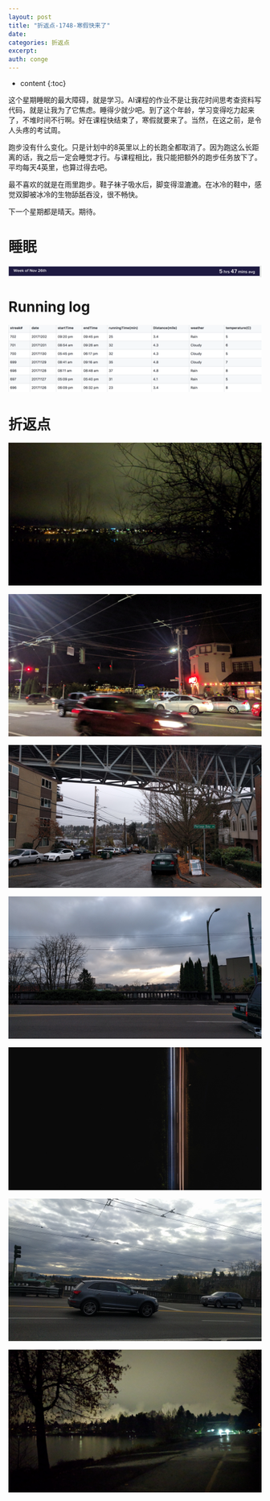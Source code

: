 ```yaml
---
layout: post
title: "折返点-1748-寒假快来了"
date:
categories: 折返点
excerpt:
auth: conge
---
```

* content
{:toc}

这个星期睡眠的最大障碍，就是学习。AI课程的作业不是让我花时间思考查资料写代码，就是让我为了它焦虑。睡得少就少吧。到了这个年龄，学习变得吃力起来了，不堆时间不行啊。好在课程快结束了，寒假就要来了。当然，在这之前，是令人头疼的考试周。

跑步没有什么变化。只是计划中的8英里以上的长跑全都取消了。因为跑这么长距离的话，我之后一定会睡觉才行。与课程相比，我只能把额外的跑步任务放下了。平均每天4英里，也算过得去吧。

最不喜欢的就是在雨里跑步。鞋子袜子吸水后，脚变得湿漉漉。在冰冷的鞋中，感觉双脚被冰冷的生物舔舐吞没，很不畅快。

下一个星期都是晴天。期待。

# 睡眠
![image.png](/assets/images/折返点/118382-04cc2d362e369643.png)

# Running log
![Running log week 48, 2017](/assets/images/折返点/118382-0c928495ce45ec33.png)

# 折返点

![20171126.jpg](/assets/images/折返点/118382-6907bf4c1c767e4e.jpg)

![20171127.jpg](/assets/images/折返点/118382-ce73b1c495d49117.jpg)

![20171128.jpg](/assets/images/折返点/118382-9e5fe4014c32dd69.jpg)

![20171129.jpg](/assets/images/折返点/118382-ac2a3718a7c714bc.jpg)

![20171130.jpg](/assets/images/折返点/118382-dd2a2e9e22a309ed.jpg)

![20171201.jpg](/assets/images/折返点/118382-844e80058dbfb991.jpg)

![20171202.jpg](/assets/images/折返点/118382-f3343f3bffe32df7.jpg)
